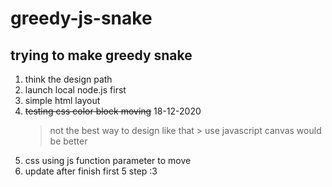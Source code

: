 # greedy-js-snake

## trying to make greedy snake
1. think the design path
2. launch local node.js first
3. simple html layout
4. ~~testing css color block moving~~ 18-12-2020
    > not the best way to design like that
        > use javascript canvas would be better
5. css using js function parameter to move
6. update after finish first 5 step :3

